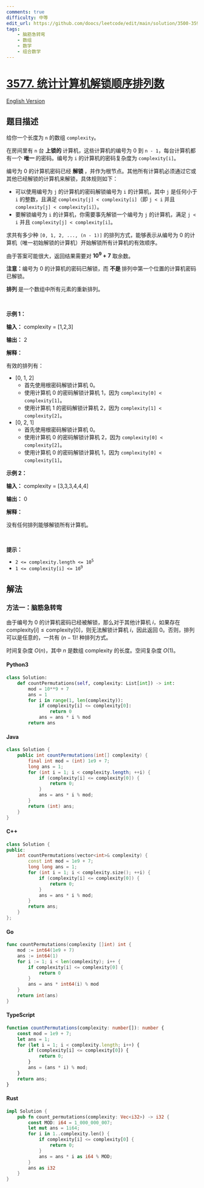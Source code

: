 ```yaml
---
comments: true
difficulty: 中等
edit_url: https://github.com/doocs/leetcode/edit/main/solution/3500-3599/3577.Count%20the%20Number%20of%20Computer%20Unlocking%20Permutations/README.md
tags:
    - 脑筋急转弯
    - 数组
    - 数学
    - 组合数学
---
```


<!-- problem:start -->

# [3577. 统计计算机解锁顺序排列数](https://leetcode.cn/problems/count-the-number-of-computer-unlocking-permutations)

[English Version](/solution/3500-3599/3577.Count%20the%20Number%20of%20Computer%20Unlocking%20Permutations/README_EN.md)

## 题目描述

<!-- description:start -->

<p>给你一个长度为 <code>n</code> 的数组 <code>complexity</code>。</p>

<p>在房间里有 <code>n</code> 台&nbsp;<strong>上锁的&nbsp;</strong>计算机，这些计算机的编号为 0 到 <code>n - 1</code>，每台计算机都有一个&nbsp;<strong>唯一&nbsp;</strong>的密码。编号为 <code>i</code> 的计算机的密码复杂度为 <code>complexity[i]</code>。</p>

<p>编号为 0 的计算机密码已经&nbsp;<strong>解锁&nbsp;</strong>，并作为根节点。其他所有计算机必须通过它或其他已经解锁的计算机来解锁，具体规则如下：</p>

<ul>
	<li>可以使用编号为 <code>j</code> 的计算机的密码解锁编号为 <code>i</code> 的计算机，其中 <code>j</code> 是任何小于 <code>i</code> 的整数，且满足 <code>complexity[j] &lt; complexity[i]</code>（即 <code>j &lt; i</code> 并且 <code>complexity[j] &lt; complexity[i]</code>）。</li>
	<li>要解锁编号为 <code>i</code> 的计算机，你需要事先解锁一个编号为 <code>j</code> 的计算机，满足 <code>j &lt; i</code> 并且 <code>complexity[j] &lt; complexity[i]</code>。</li>
</ul>

<p>求共有多少种 <code>[0, 1, 2, ..., (n - 1)]</code> 的排列方式，能够表示从编号为 0 的计算机（唯一初始解锁的计算机）开始解锁所有计算机的有效顺序。</p>

<p>由于答案可能很大，返回结果需要对 <strong>10<sup>9</sup> + 7</strong> 取余数。</p>

<p><strong>注意：</strong>编号为 0 的计算机的密码已解锁，而&nbsp;<strong>不是&nbsp;</strong>排列中第一个位置的计算机密码已解锁。</p>

<p><strong>排列&nbsp;</strong>是一个数组中所有元素的重新排列。</p>

<p>&nbsp;</p>

<p><strong class="example">示例 1：</strong></p>

<div class="example-block">
<p><strong>输入：</strong> <span class="example-io">complexity = [1,2,3]</span></p>

<p><strong>输出：</strong> <span class="example-io">2</span></p>

<p><strong>解释：</strong></p>

<p>有效的排列有：</p>

<ul>
	<li>[0, 1, 2]
	<ul>
		<li>首先使用根密码解锁计算机 0。</li>
		<li>使用计算机 0 的密码解锁计算机 1，因为 <code>complexity[0] &lt; complexity[1]</code>。</li>
		<li>使用计算机 1 的密码解锁计算机 2，因为 <code>complexity[1] &lt; complexity[2]</code>。</li>
	</ul>
	</li>
	<li>[0, 2, 1]
	<ul>
		<li>首先使用根密码解锁计算机 0。</li>
		<li>使用计算机 0 的密码解锁计算机 2，因为 <code>complexity[0] &lt; complexity[2]</code>。</li>
		<li>使用计算机 0 的密码解锁计算机 1，因为 <code>complexity[0] &lt; complexity[1]</code>。</li>
	</ul>
	</li>
</ul>
</div>

<p><strong class="example">示例 2：</strong></p>

<div class="example-block">
<p><strong>输入：</strong> <span class="example-io">complexity = [3,3,3,4,4,4]</span></p>

<p><strong>输出：</strong> <span class="example-io">0</span></p>

<p><strong>解释：</strong></p>

<p>没有任何排列能够解锁所有计算机。</p>
</div>

<p>&nbsp;</p>

<p><strong>提示：</strong></p>

<ul>
	<li><code>2 &lt;= complexity.length &lt;= 10<sup>5</sup></code></li>
	<li><code>1 &lt;= complexity[i] &lt;= 10<sup>9</sup></code></li>
</ul>

<!-- description:end -->

## 解法

<!-- solution:start -->

### 方法一：脑筋急转弯

由于编号为 $0$ 的计算机密码已经被解锁，那么对于其他计算机 $i$，如果存在 $\text{complexity}[i] \leq \text{complexity}[0]$，则无法解锁计算机 $i$，因此返回 $0$。否则，排列可以是任意的，一共有 $(n - 1)!$ 种排列方式。

时间复杂度 $O(n)$，其中 $n$ 是数组 $\text{complexity}$ 的长度。空间复杂度 $O(1)$。

<!-- tabs:start -->

#### Python3

```python
class Solution:
    def countPermutations(self, complexity: List[int]) -> int:
        mod = 10**9 + 7
        ans = 1
        for i in range(1, len(complexity)):
            if complexity[i] <= complexity[0]:
                return 0
            ans = ans * i % mod
        return ans
```

#### Java

```java
class Solution {
    public int countPermutations(int[] complexity) {
        final int mod = (int) 1e9 + 7;
        long ans = 1;
        for (int i = 1; i < complexity.length; ++i) {
            if (complexity[i] <= complexity[0]) {
                return 0;
            }
            ans = ans * i % mod;
        }
        return (int) ans;
    }
}
```

#### C++

```cpp
class Solution {
public:
    int countPermutations(vector<int>& complexity) {
        const int mod = 1e9 + 7;
        long long ans = 1;
        for (int i = 1; i < complexity.size(); ++i) {
            if (complexity[i] <= complexity[0]) {
                return 0;
            }
            ans = ans * i % mod;
        }
        return ans;
    }
};
```

#### Go

```go
func countPermutations(complexity []int) int {
	mod := int64(1e9 + 7)
	ans := int64(1)
	for i := 1; i < len(complexity); i++ {
		if complexity[i] <= complexity[0] {
			return 0
		}
		ans = ans * int64(i) % mod
	}
	return int(ans)
}
```

#### TypeScript

```ts
function countPermutations(complexity: number[]): number {
    const mod = 1e9 + 7;
    let ans = 1;
    for (let i = 1; i < complexity.length; i++) {
        if (complexity[i] <= complexity[0]) {
            return 0;
        }
        ans = (ans * i) % mod;
    }
    return ans;
}
```

#### Rust

```rust
impl Solution {
    pub fn count_permutations(complexity: Vec<i32>) -> i32 {
        const MOD: i64 = 1_000_000_007;
        let mut ans = 1i64;
        for i in 1..complexity.len() {
            if complexity[i] <= complexity[0] {
                return 0;
            }
            ans = ans * i as i64 % MOD;
        }
        ans as i32
    }
}
```

<!-- tabs:end -->

<!-- solution:end -->

<!-- problem:end -->
